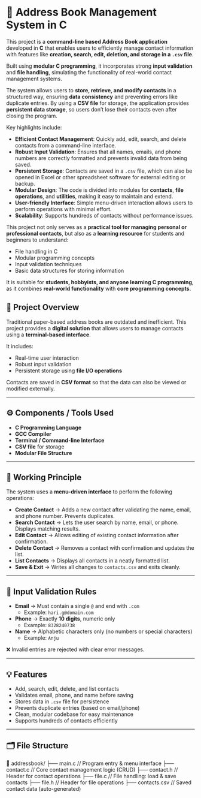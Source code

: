# 📒 Address Book Management System in C  

This project is a **command-line based Address Book application** developed in **C** that enables users to efficiently manage contact information with features like **creation, search, edit, deletion, and storage in a `.csv` file**.  

Built using **modular C programming**, it incorporates strong **input validation** and **file handling**, simulating the functionality of real-world contact management systems.  

The system allows users to **store, retrieve, and modify contacts** in a structured way, ensuring **data consistency** and preventing errors like duplicate entries. By using a **CSV file** for storage, the application provides **persistent data storage**, so users don’t lose their contacts even after closing the program.  

Key highlights include:  
- **Efficient Contact Management**: Quickly add, edit, search, and delete contacts from a command-line interface.  
- **Robust Input Validation**: Ensures that all names, emails, and phone numbers are correctly formatted and prevents invalid data from being saved.  
- **Persistent Storage**: Contacts are saved in a `.csv` file, which can also be opened in Excel or other spreadsheet software for external editing or backup.  
- **Modular Design**: The code is divided into modules for **contacts**, **file operations**, and **utilities**, making it easy to maintain and extend.  
- **User-friendly Interface**: Simple menu-driven interaction allows users to perform operations with minimal effort.  
- **Scalability**: Supports hundreds of contacts without performance issues.  

This project not only serves as a **practical tool for managing personal or professional contacts**, but also as a **learning resource** for students and beginners to understand:  
- File handling in C  
- Modular programming concepts  
- Input validation techniques  
- Basic data structures for storing information  

It is suitable for **students, hobbyists, and anyone learning C programming**, as it combines **real-world functionality** with **core programming concepts**.  


## 📌 Project Overview  

Traditional paper-based address books are outdated and inefficient. This project provides a **digital solution** that allows users to manage contacts using a **terminal-based interface**.  

It includes:  
- Real-time user interaction  
- Robust input validation  
- Persistent storage using **file I/O operations**  

Contacts are saved in **CSV format** so that the data can also be viewed or modified externally.  

---

## ⚙️ Components / Tools Used  

- **C Programming Language**  
- **GCC Compiler**  
- **Terminal / Command-line Interface**  
- **CSV file** for storage  
- **Modular File Structure**  

---

## 🧠 Working Principle  

The system uses a **menu-driven interface** to perform the following operations:  

- **Create Contact** → Adds a new contact after validating the name, email, and phone number. Prevents duplicates.  
- **Search Contact** → Lets the user search by name, email, or phone. Displays matching results.  
- **Edit Contact** → Allows editing of existing contact information after confirmation.  
- **Delete Contact** → Removes a contact with confirmation and updates the list.  
- **List Contacts** → Displays all contacts in a neatly formatted list.  
- **Save & Exit** → Writes all changes to `contacts.csv` and exits cleanly.  

---

## 🔐 Input Validation Rules  

- **Email** → Must contain a single `@` and end with `.com`  
  - Example: `hari.g@domain.com`  
- **Phone** → Exactly **10 digits**, numeric only  
  - Example: `8328240738`  
- **Name** → Alphabetic characters only (no numbers or special characters)  
  - Example: `Anju`  

❌ Invalid entries are rejected with clear error messages.  

---

## 💡 Features  

- Add, search, edit, delete, and list contacts  
- Validates email, phone, and name before saving  
- Stores data in `.csv` file for persistence  
- Prevents duplicate entries (based on email/phone)  
- Clean, modular codebase for easy maintenance  
- Supports hundreds of contacts efficiently  

---

## 🗂️ File Structure  

📁 addressbook/
├── main.c // Program entry & menu interface
├── contact.c // Core contact management logic (CRUD)
├── contact.h // Header for contact operations
├── file.c // File handling: load & save contacts
├── file.h // Header for file operations
├── contacts.csv // Saved contact data (auto-generated)
